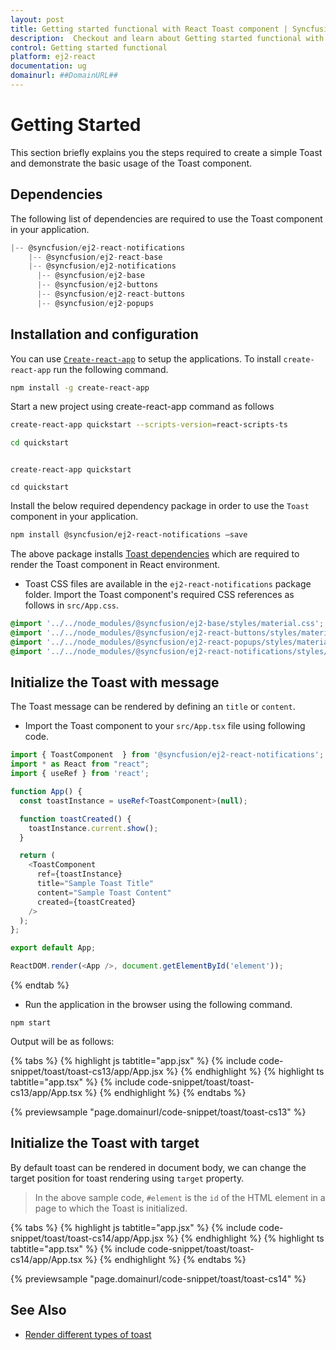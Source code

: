 ```yaml
---
layout: post
title: Getting started functional with React Toast component | Syncfusion
description:  Checkout and learn about Getting started functional with React Toast component of Syncfusion Essential JS 2 and more details.
control: Getting started functional 
platform: ej2-react
documentation: ug
domainurl: ##DomainURL##
---
```


# Getting Started

This section briefly explains you the steps required to create a simple Toast and demonstrate the basic usage of the Toast component.

## Dependencies

The following list of dependencies are required to use the Toast component in your application.

```javascript
|-- @syncfusion/ej2-react-notifications
    |-- @syncfusion/ej2-react-base
    |-- @syncfusion/ej2-notifications
      |-- @syncfusion/ej2-base
      |-- @syncfusion/ej2-buttons
      |-- @syncfusion/ej2-react-buttons
      |-- @syncfusion/ej2-popups
```

## Installation and configuration

You can use [`Create-react-app`](https://github.com/facebookincubator/create-react-app) to setup the applications. To install `create-react-app` run the following command.

```bash
npm install -g create-react-app
```

Start a new project using create-react-app command as follows

<div class='tsx'>

```bash
create-react-app quickstart --scripts-version=react-scripts-ts

cd quickstart

```

</div>

<div class='jsx'>

```

create-react-app quickstart

cd quickstart

```

</div>

Install the below required dependency package in order to use the `Toast` component in your application.

```bash
npm install @syncfusion/ej2-react-notifications –save
```

The above package installs [Toast dependencies](#dependencies) which are required
 to render the Toast component in React environment.

* Toast CSS files are available in the `ej2-react-notifications` package folder.
Import the Toast component's required CSS references as follows in `src/App.css`.

```css
@import '../../node_modules/@syncfusion/ej2-base/styles/material.css';
@import '../../node_modules/@syncfusion/ej2-react-buttons/styles/material.css';
@import '../../node_modules/@syncfusion/ej2-react-popups/styles/material.css';
@import '../../node_modules/@syncfusion/ej2-react-notifications/styles/material.css';
```

## Initialize the Toast with message

The Toast message can be rendered by defining an `title` or `content`.

* Import the Toast component to your `src/App.tsx` file using following code.

```ts
import { ToastComponent  } from '@syncfusion/ej2-react-notifications';
import * as React from "react";
import { useRef } from 'react';

function App() {
  const toastInstance = useRef<ToastComponent>(null);

  function toastCreated() {
    toastInstance.current.show();
  }

  return (
    <ToastComponent
      ref={toastInstance}
      title="Sample Toast Title"
      content="Sample Toast Content"
      created={toastCreated}
    />
  );
};

export default App;

ReactDOM.render(<App />, document.getElementById('element'));

```

{% endtab %}

* Run the application in the browser using the following command.

```
npm start
```

Output will be as follows:

{% tabs %}
{% highlight js tabtitle="app.jsx" %}
{% include code-snippet/toast/toast-cs13/app/App.jsx %}
{% endhighlight %}
{% highlight ts tabtitle="app.tsx" %}
{% include code-snippet/toast/toast-cs13/app/App.tsx %}
{% endhighlight %}
{% endtabs %}

 {% previewsample "page.domainurl/code-snippet/toast/toast-cs13" %}

## Initialize the Toast with target

By default toast can be rendered in document body, we can change the target position for toast rendering using `target` property.

> In the above sample code, `#element` is the `id` of the HTML element in a page to which the Toast is initialized.

{% tabs %}
{% highlight js tabtitle="app.jsx" %}
{% include code-snippet/toast/toast-cs14/app/App.jsx %}
{% endhighlight %}
{% highlight ts tabtitle="app.tsx" %}
{% include code-snippet/toast/toast-cs14/app/App.tsx %}
{% endhighlight %}
{% endtabs %}

 {% previewsample "page.domainurl/code-snippet/toast/toast-cs14" %}

## See Also

* [Render different types of toast](./how-to/show-different-types-of-toast/)